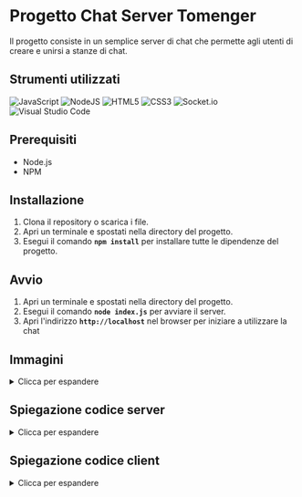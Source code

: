 # Progetto Chat Server Tomenger
Il progetto consiste in un semplice server di chat che permette agli utenti di creare e unirsi a stanze di chat.

## Strumenti utilizzati ##
![JavaScript](https://img.shields.io/badge/javascript-%23323330.svg?style=for-the-badge&logo=javascript&logoColor=%23F7DF1E)
![NodeJS](https://img.shields.io/badge/node.js-6DA55F?style=for-the-badge&logo=node.js&logoColor=white)
![HTML5](https://img.shields.io/badge/html5-%23E34F26.svg?style=for-the-badge&logo=html5&logoColor=white)
![CSS3](https://img.shields.io/badge/css3-%231572B6.svg?style=for-the-badge&logo=css3&logoColor=white)
![Socket.io](https://img.shields.io/badge/Socket.io-black?style=for-the-badge&logo=socket.io&badgeColor=010101)
![Visual Studio Code](https://img.shields.io/badge/Visual%20Studio%20Code-0078d7.svg?style=for-the-badge&logo=visual-studio-code&logoColor=white)

## Prerequisiti
* Node.js
* NPM

## Installazione
1. Clona il repository o scarica i file.
2. Apri un terminale e spostati nella directory del progetto.
3. Esegui il comando **`npm install`** per installare tutte le dipendenze del progetto.

## Avvio
1. Apri un terminale e spostati nella directory del progetto.
2. Esegui il comando **`node index.js`** per avviare il server.
3. Apri l'indirizzo **`http://localhost`** nel browser per iniziare a utilizzare la chat

## Immagini
<details>
<summary>Clicca per espandere</summary>

![Screenshot 1](https://i.imgur.com/JCECM81.png)
![Screenshot 2](https://i.imgur.com/YNpBJ9r.png)
    
</details>

## Spiegazione codice server
<details>
<summary>Clicca per espandere</summary>

### Dipendenze e avvio server HTTP
```js
// index.js

const express = require('express'); // Modulo per server HTTP
const app = express();
const server = require('http').Server(app); // Server HTTP
const { Server } = require('socket.io'); // Server Socket
const io = new Server(server);

const bodyParser = require('body-parser');
app.use(bodyParser.urlencoded({ extended: false }));

// Crea array che contiene stanze
const stanze = [];

// Metti in ascolto il server HTTP sulla porta 80
server.listen(80, () => {
    console.log('In ascolto su porta 80');
});
```

Questo codice importa i moduli **`express`** e **`socket.io`** per creare un server HTTP e un server Socket. Viene creato un array **`stanze`** che conterrà i nomi delle stanze di chat create. Infine, il server HTTP viene messo in ascolto sulla porta 80.

### Creazione di una stanza di chat

```js
// Fornisci i file nella cartella public in modo statico
app.use(express.static('./public/'));
app.use(favicon(__dirname + './public/favicon.ico'));

// Quando un utente si connette...
io.on('connection', (socket) => {
    
    // Quando un utente crea una stanza...
    socket.on('crea', (data) => {
        // se già esiste una stanza con il nome specificato, invia un messaggio di errore al client
        if(stanze.some((stanza) => stanza.nome === data.nome)) {
            io.emit(data.nome, { success: false, message: 'Nome stanza già esistente' });
        } else {
            // altrimenti, crea una nuova stanza con il nome e la password specificati
            stanze.push({ nome: data.nome, password: data.password });
            // e fa entrare il client nella stanza appena creata
            socket.join(data.nome);
            io.emit(data.nome, { success: true });
        }
    });
```

Il codice sopra fornisce i file nella cartella **`public`** in modo statico e ascolta gli eventi di connessione dei client. Quando un utente emette un evento **`crea`**, il codice verifica se esiste già una stanza con il nome specificato. Se esiste già, viene inviato un messaggio di errore al client. Altrimenti, viene creata una nuova stanza con il nome e la password specificati e il client viene fatto entrare nella stanza appena creata.

### Entrata in una stanza di chat

```js
    // Quando un utente entra in una stanza...
    socket.on('entra', (data) => {
        // se la stanza esiste
        if(stanze.some((stanza) => stanza.nome === data.nome)) {
            // se la stanza non ha una password o se la password inserita dal client è corretta
            if(stanze.some((stanza) => stanza.password === '' || stanza.password === data.password)) {
                // fa entrare il client nella stanza
                socket.join(data.nome);
                io.emit(data.nome, { success: true });
            } else {
                // altrimenti, invia un messaggio di errore al client
                io.emit(data.nome, { success: false, message: 'Password errata' });
            }
        } else {
            // se la stanza non esiste, invia un messaggio di errore al client
            io.emit(data.nome, { success: false, message: 'Stanza non esistente' });
        }
    });
```

Quando un utente emette un evento **`entra`**, il codice verifica se la stanza esiste e se la password inserita dal client è corretta. Se la stanza esiste e la password è corretta o non esiste, il client viene fatto entrare nella stanza. Altrimenti, viene inviato un messaggio di errore al client.

### Uscita da stanza di chat

```js
    // Quando un utente si disconnette dalla stanza...
    socket.on('disconnecting', (reason) => {
        // recupera il nome della stanza in cui si trova il client
        const room = Array.from(socket.rooms)[1];

        // se il client non è in una stanza, non fa nulla
        if(!room && room !== '') return;

        // se il client è l'ultimo utente nella stanza, elimina la stanza
        if(io.sockets.adapter.rooms.get(room).size === 1) {
            stanze.splice(stanze.findIndex((stanza) => stanza.nome === room), 1);
            console.log("Eliminata stanza " + room);
        }

        // fa uscire il client da tutte le stanze
        socket.leaveAll();
    });
```

Quando un utente si disconnette dalla stanza, il codice recupera il nome della stanza in cui si trova il client. Se il client non è in una stanza, non viene fatto nulla. Altrimenti, se il client è l'ultimo utente nella stanza, viene eliminata la stanza. Infine, il client viene fatto uscire da tutte le stanze.

### Inviare un messaggio

```js
// Quando un utente invia un messaggio...
    socket.on('messaggio', (data) => {
        // se il client si trova in una stanza
        if(Object.keys(socket.rooms).length > 1) {
            // invia il messaggio a tutti gli utenti della stanza, tranne al mittente
            socket.to(socket.rooms[1]).emit('messaggio', data);
        }
    });
});
```
Quando un utente emette un evento **`messaggio`**, il codice verifica se il client si trova in una stanza. Se si trova in una stanza, il messaggio viene inviato a tutti gli utenti della stanza, tranne al mittente.
</details>

## Spiegazione codice client

<details>
<summary>Clicca per espandere</summary>

### Inizializzazione

```js
// index.html

const socket = io();

const btnCrea = document.getElementById('btn-crea');
const btnEntra = document.getElementById('btn-entra');

var nome = "";
var username = "";
var password = "";
```
In questa sezione viene inizializzata la connessione socket e vengono recuperati i pulsanti per creare e entrare in una stanza di chat. Inoltre, vengono inizializzate le variabili per memorizzare il nome della stanza, lo username e la password.

### Creazione di una stanza di chat

```js
btnCrea.addEventListener('click', (e) =>
{
    // Prendi valori dal form
    nome = document.getElementById('nome').value;
    username = document.getElementById('username').value;
    password = document.getElementById('password').value;

    // Crea hash della password usando SHA256
    var hash = CryptoJS.SHA256(password).toString();

    // Se la password è vuota non usare hash
    if(password == '')
        hash = password;

    // Invia evento di creazione stanza
    socket.emit('crea', {nome, username, password:hash});

    // Il server risponde con il nome della stanza
    socket.on(nome, (data) =>
    {
        // Se non ci sono errori mostra chat
        if (data.success == true)
        {
            switchToChat();
        }

        // Altrimenti mostra errore
        if (data.success == false)
        {
            M.toast({html: "Attenzione: " + data.message})
        }

        // Termina connessione socket
        socket.off(nome);
    });
});
```

Quando viene cliccato il pulsante **`btnCrea`**, il codice prende i valori inseriti nei campi del form e crea un hash della password usando l'algoritmo SHA256. L'hash della password viene inviato al server insieme ai dati del form, tramite un evento **`crea`**. Se il server risponde con un messaggio di successo, viene mostrata la chat. Altrimenti, viene mostrato un messaggio di errore.

### Entrare in una stanza di chat

```js
btnEntra.addEventListener('click', (e) =>
{
    // Prendi valori dal form
    nome = document.getElementById('nome').value;
    username = document.getElementById('username').value;
    password = document.getElementById('password').value;

    // Crea hash dalla password
    var hash = CryptoJS.SHA256(password).toString();

    // Se password vuota non usare hash
    if(password == '')
        hash = password;

    // Invia evento per entrare nella stanza
    socket.emit('entra', {nome: nome, username, password:hash });
    socket.on(nome, (data) =>
    {
        // Se non ci sono errori mostra chat
        if (data.success == true)
        {
            switchToChat();
        }

        // Altrimenti mostra errori
        if (data.success == false)
        {
            M.toast({html: "Attenzione: " + data.message})
        }

        socket.off(nome);
    });
});
```

Quando viene cliccato il pulsante **`btnEntra`**, il codice prende i valori inseriti nei campi del form e crea un hash della password usando l'algoritmo SHA256. L'hash della password viene inviato al server insieme ai dati del form, tramite un evento **`entra`**. Se il server risponde con un messaggio di successo, viene mostrata la chat. Altrimenti, viene mostrato un messaggio di errore.

### Funzione per passare alla chat

```js
function switchToChat()
{
    // Alterna visualizzazione
    document.querySelector('#chat-join').style.display = 'none';
    document.querySelector('#chat').style.display = 'block';

    // Quando arriva un messaggio...
    socket.on('messaggio chat', (msg) =>
    {
        // Scrivilo in console
        console.log(msg);
        // Scrivilo in chat
        writeMessage(msg);
    });
    
    const btnSend = document.getElementById('btn-send')
    btnSend.addEventListener('click', (e) =>
    {
        // Invia il messaggio
        const message = document.getElementById('message').value;
        sendMessage(username, Date.now(), message, password);
                
        // Ripulisci input
        document.getElementById('message').value = '';
     });
}
```

La funzione **`switchToChat`** viene chiamata quando si vuole passare alla chat. La funzione nasconde il form di accesso alla chat e mostra la chat vera e propria. Inoltre, aggiunge un event listener per i messaggi in arrivo dalla chat. Quando viene ricevuto un messaggio, viene scritto sia nella console che nella chat stessa.

### Inviare un messaggio cifrato

```js
function sendMessage(author, timestamp, message, password)
{
    // Invia messaggio al server
    socket.emit('messaggio chat', {author, timestamp, message:cifraMessaggio(message, password)});
}
```

La funzione **`sendMessage`** viene chiamata per inviare un messaggio al server. Quando viene chiamata, la funzione prende come argomenti l'autore del messaggio, il timestamp del messaggio, il messaggio stesso e la password dell'utente. La funzione quindi invia un evento 'messaggio chat' al server con questi valori (linea 3), utilizzando la funzione **`cifraMessaggio`** per cifrare il messaggio prima dell'invio. Questo garantisce che i messaggi siano inviati in modo sicuro e protetto.

### Scrivere un messaggio in chat

```js
function writeMessage(author, timestamp, message, side, password) {
    // Decifra messaggio
    message = decifraMessaggio(message, password);

    // Se il messaggio è vuoto ignoralo
    if (message.length < 1) return;

    // Imposta data del messaggio
    const data = new Date(timestamp);

    const chat = document.querySelector('#messaggi');

    const messageDiv = document.createElement('div');
    messageDiv.classList.add('row');

    const messageCard = document.createElement('div');
    messageCard.classList.add('col', 's8');

    // Se il messaggio è proprio va a destra
    if (side == 'right') messageCard.classList.add('offset-s4');

    // codice rimosso per fini di spiegazione    

    // Scorri in fondo alla pagina
    window.scrollTo(0, document.body.scrollHeight);
}
```
La funzione **`writeMessage`** viene chiamata per visualizzare un messaggio nella chat. Quando viene chiamata, la funzione prende come argomenti l'autore del messaggio, il timestamp del messaggio, il messaggio stesso, il lato della chat in cui deve essere visualizzato e la password dell'utente. La funzione quindi decifra il messaggio usando la funzione **`decifraMessaggio`** e, se il messaggio non è vuoto, viene visualizzato nella chat. Infine, la finestra della chat viene fatta scorrere in fondo per mostrare il nuovo messaggio.

### Formattazione della data del messaggio

```js
function formatDate(timestamp)
{
    const data = new Date(timestamp);
    const ora = data.getHours() < 10 ? '0' + data.getHours() : data.getHours();
    const minuti = data.getMinutes() < 10 ? '0' + data.getMinutes() : data.getMinutes();
    const giorno = data.getDate() < 10 ? '0' + data.getDate() : data.getDate();
    const mese = data.getMonth() < 10 ? '0' + data.getMonth() : data.getMonth();
    const anno = data.getFullYear();
    return `${ora}:${minuti} del ${giorno}/${mese}/${anno}`;
}
```

La funzione **`formatDate`** viene chiamata per formattare la data del messaggio. Quando viene chiamata, la funzione prende come argomento il timestamp del messaggio. La funzione quindi crea un oggetto **`Date`** dal timestamp e ottiene l'ora, i minuti, il giorno e l'anno.

### Comprimi e cifra il messaggio

```js
function cifraMessaggio(messaggio, chiave)
{
    messaggio = LZString.compress(messaggio);
    var encrypted = CryptoJS.AES.encrypt(messaggio, chiave);
    return encrypted.toString();
}
```

La funzione **`cifraMessaggio`** viene chiamata per comprimere e cifrare un messaggio. Quando viene chiamata, la funzione prende come argomenti il messaggio e la chiave da usare per cifrarlo. La funzione quindi usa la libreria **`LZString`** per comprimere il messaggio, quindi usa la libreria **`CryptoJS`** per cifrarlo con la chiave specificata. Infine, la funzione restituisce il messaggio cifrato in formato stringa.

### Decomprimi e decifra il messaggio

```js
function decifraMessaggio(messaggio, chiave)
{
    var decrypted = CryptoJS.AES.decrypt(messaggio, chiave);
    return LZString.decompress(decrypted.toString(CryptoJS.enc.Utf8));
}
```

La funzione **`decifraMessaggio`** viene chiamata per decomprimere e decifrare un messaggio. Quando viene chiamata, la funzione prende come argomenti il messaggio cifrato e la chiave da usare per decifrarlo. La funzione quindi usa la libreria CryptoJS per decifrare il messaggio con la chiave specificata. Successivamente, usa la libreria **`LZString`** per decomprimere il messaggio decifrato. Infine, la funzione restituisce il messaggio decompresso in formato stringa.

</summary>

## Demo
[https://tomaemanuele.it](https://tomaemanuele.it)

## Licenza
Questo programma è sottoposto alla [Licenza GPL 3.0](https://github.com/Illumina/licenses/blob/master/gpl-3.0.txt)

